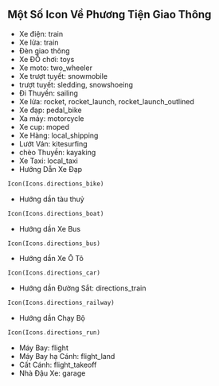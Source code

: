 ## Một Số Icon Về Phương Tiện Giao Thông

- Xe điện: train
- Xe lửa: train
- Đèn giao thông
- Xe ĐỒ chơi: toys
- Xe moto: two_wheeler
- Xe trượt tuyết: snowmobile
- trượt tuyết: sledding, snowshoeing
- Đi Thuyền: sailing
- Xe lửa: rocket, rocket_launch, rocket_launch_outlined
- Xe đạp: pedal_bike
- Xa máy: motorcycle
- Xe cup: moped
- Xe Hàng: local_shipping
- Lướt Ván: kitesurfing
- chèo Thuyền: kayaking
- Xe Taxi: local_taxi
- Hướng Dẫn Xe Đạp

```dart
Icon(Icons.directions_bike)
```

- Hướng dần tàu thuỷ

```dart
Icon(Icons.directions_boat)
```

- Hướng dần Xe Bus

```dart
Icon(Icons.directions_bus)
```

- Hướng dần Xe Ô Tô

```dart
Icon(Icons.directions_car)
```

- Hướng dần Đường Sắt: directions_train

```dart
Icon(Icons.directions_railway)
```

- Hướng dần Chạy Bộ

```dart
Icon(Icons.directions_run)
```

- Máy Bay: flight
- Máy Bay hạ Cánh: flight_land
- Cất Cánh: flight_takeoff
- Nhà Đậu Xe: garage
